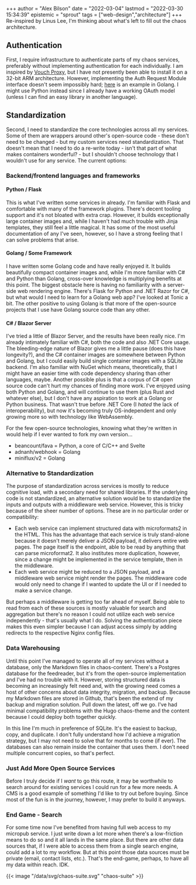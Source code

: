 +++
author = "Alex Bilson"
date = "2022-03-04"
lastmod = "2022-03-30 15:34:39"
epistemic = "sprout"
tags = ["web-design","architecture"]
+++
Re-inspired by Linus Lee, I'm thinking about what's left to fill out the chaos architecture.

## Authentication

First, I require infrastructure to authenticate parts of my chaos services, preferably without implementing authentication for each individually. I am inspired by [Vouch Proxy](https://github.com/vouch/vouch-proxy), but I have not presently been able to install it on a 32-bit ARM architecture. However, implementing the Auth Request Module interface doesn't seem impossibly hard; [here](https://redbyte.eu/en/blog/using-the-nginx-auth-request-module/) is an example in Golang. I might use Python instead since I already have a working OAuth model (unless I can find an easy library in another language).

## Standardization

Second, I need to standardize the core technologies across all my services. Some of them are wrappers around other's open-source code - these don't need to be changed - but my custom services need standardization. That doesn't mean that I need to do a re-write today - isn't that part of what makes containers wonderful? - but I shouldn't choose technology that I wouldn't use for any service. The current options:

### Backend/frontend languages and frameworks

#### Python / Flask

This is what I've written some services in already. I'm familiar with Flask and comfortable with many of the framework plugins. There's decent tooling support and it's not bloated with extra crap. However, it builds exceptionally large container images and, while I haven't had much trouble with Jinja templates, they still feel a little magical. It has some of the most useful documentation of any I've seen, however, so I have a strong feeling that I can solve problems that arise.

#### Golang / Some Framework

I have written some Golang code and have really enjoyed it. It builds beautifully compact container images and, while I'm more familiar with C# and Python than Golang, cross-over knowledge is multiplying benefits at this point. The biggest obstacle here is having no familiarity with a server-side web rendering engine. There's Flask for Python and .NET Razor for C#, but what would I need to learn for a Golang web app? I've looked at Tonic a bit. The other positive to using Golang is that more of the open-source projects that I use have Golang source code than any other.

#### C# / Blazor Server

I've tried a little of Blazor Server, and the results have been really nice. I'm already intimately familiar with C#, both the code and also .NET Core usage. The bleeding-edge nature of Blazor gives me a little pause (does this have longevity?), and the C# container images are somewhere between Python and Golang, but I could easily build single container images with a SQLite backend. I'm also familiar with NuGet which means, theoretically, that I might have an easier time with code dependency sharing than other languages, maybe. Another possible plus is that a corpus of C# open source code can't hurt my chances of finding more work. I've enjoyed using both Python and Golang, and will continue to use them (plus Rust and whatever else), but I don't have any aspiration to work at a Golang or Python business. That wasn't true before .NET Core (I _hated_ the lack of interoperability), but now it's becoming truly OS-independent and only growing more so with technology like WebAssembly.

For the few open-source technologies, knowing what they're written in would help if I ever wanted to fork my own version...

- beancount/fava = Python, a core of C/C++ and Svelte
- adnanh/webhook = Golang
- miniflux/v2 = Golang

### Alternative to Standardization

The purpose of standardization across services is mostly to reduce cognitive load, with a secondary need for shared libraries. If the underlying code is not standardized, an alternative solution would be to standardize the inputs and outputs with a middleware web service. However, this is tricky because of the sheer number of options. These are in no particular order or compatibility:

- Each web service can implement structured data with microformats2 in the HTML. This has the advantage that each service is truly stand-alone because it doesn't merely deliver a JSON payload, it delivers entire web pages. The page itself is the endpoint, able to be read by anything that can parse microformat2. It also institutes more duplication, however, since a change might be implemented in the service template, then in the middleware.
- Each web service might be reduced to a JSON payload, and a middleware web service might render the pages. The middleware code would only need to change if I wanted to update the UI or if I needed to make a service change.

But perhaps a middleware is getting too far ahead of myself. Being able to read from each of these sources is mostly valuable for search and aggregation but there's no reason I could not utilize each web service independently - that's usually what I do. Solving the authentication piece makes this even simpler because I can adjust access simply by adding redirects to the respective Nginx config files.

### Data Warehousing

Until this point I've managed to operate all of my services without a database, only the Markdown files in chaos-content. There's a Postgres database for the feedreader, but it's from the open-source implementation and I've had no trouble with it. However, storing structured data is becoming an increasingly felt need and, with the growing need comes a host of other concerns about data integrity, migration, and backup. Because my Markdown files are stored in Github, that's been the extend of my backup and migration solution. Pull down the latest, off we go. I've had minimal compatibility problems with the Hugo chaos-theme and the content because I could deploy both together quickly.

In this line I'm much in preference of SQLite. It's the easiest to backup, copy, and duplicate. I don't fully understand how I'd achieve a migration strategy, but I may not need to solve that for months to come (if ever). The databases can also remain inside the container that uses them. I don't need multiple concurrent copies, so that's perfect.

### Just Add More Open Source Services

Before I truly decide if I _want_ to go this route, it may be worthwhile to search around for existing services I could run for a few more needs. A CMS is a good example of something I'd like to try out before buying. Since most of the fun is in the journey, however, I may prefer to build it anyways.

### End Game - Search

For some time now I've benefited from having full web access to my micropub service. I just write down a lot more when there's a low-friction means to do so and it all lands in the same place. But there are other data sources that, if I were able to access them from a single search engine, could add a lot to my workflow. But at this point those data sources must be private (email, contact lists, etc.). That's the end-game, perhaps, to have all my data within reach. IDK.

{{< image "/data/svg/chaos-suite.svg" "chaos-suite" >}}
